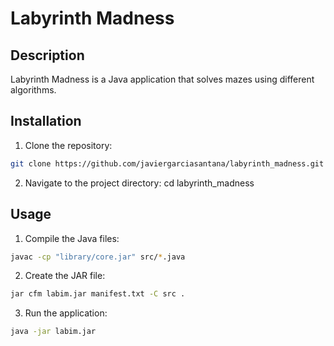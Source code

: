 # Labyrinth Madness

## Description

Labyrinth Madness is a Java application that solves mazes using different algorithms.

## Installation

1. Clone the repository:

```bash
git clone https://github.com/javiergarciasantana/labyrinth_madness.git
```

2. Navigate to the project directory:
cd labyrinth_madness

## Usage

1. Compile the Java files:

```bash
javac -cp "library/core.jar" src/*.java
```

2. Create the JAR file:

```bash
jar cfm labim.jar manifest.txt -C src .
```

3. Run the application:

```bash
java -jar labim.jar
```
